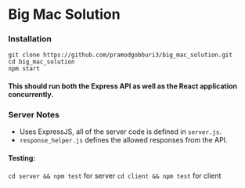 # Big Mac Solution
### Installation
```
git clone https://github.com/pramodgobburi3/big_mac_solution.git
cd big_mac_solution
npm start
```
#### This should run both the Express API as well as the React application concurrently.
### Server Notes
- Uses ExpressJS, all of the server code is defined in `server.js`.
- `response_helper.js` defines the allowed responses from the API.
#### Testing:
`cd server && npm test` for server
`cd client && npm test` for client

